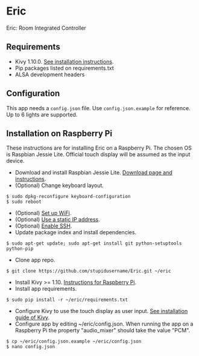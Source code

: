 Eric
====

Eric: Room Integrated Controller

Requirements
------------

* Kivy 1.10.0. [See installation instructions](https://kivy.org/docs/installation/installation.html).
* Pip packages listed on requirements.txt
* ALSA development headers

Configuration
-------------

This app needs a `config.json` file. Use `config.json.example` for reference.
Up to 6 lights are supported.

Installation on Raspberry Pi
----------------------------

These instructions are for installing Eric on a Raspberry Pi.
The chosen OS is Raspbian Jessie Lite.
Official touch display will be assumed as the input device.

* Download and install Raspbian Jessie Lite. [Download page and instructions](https://www.raspberrypi.org/downloads/raspbian/).
* (Optional) Change keyboard layout.
```
$ sudo dpkg-reconfigure keyboard-configuration
$ sudo reboot
```
* (Optional) [Set up WiFi](https://www.raspberrypi.org/documentation/configuration/wireless/wireless-cli.md).
* (Optional) [Use a static IP address](https://www.modmypi.com/blog/how-to-give-your-raspberry-pi-a-static-ip-address-update).
* (Optional) [Enable SSH](https://www.raspberrypi.org/documentation/remote-access/ssh/).
* Update package index and install dependencies.
```
$ sudo apt-get update; sudo apt-get install git python-setuptools python-pip
```
* Clone app repo.
```
$ git clone https://github.com/stupidusername/Eric.git ~/eric
```
* Install Kivy >= 1.10. [Instructions for Raspberry Pi](https://kivy.org/docs/installation/installation-rpi.html).
* Install app requirements.
```
$ sudo pip install -r ~/eric/requirements.txt
```
* Configure Kivy to use the touch display as user input. [See installation guide of Kivy](https://kivy.org/docs/installation/installation-rpi.html#using-official-rpi-touch-display).
* Configure app by editing ~/eric/config.json. When running the app on a Raspberry Pi the property "audio_mixer" should take the value "PCM".
```
$ cp ~/eric/config.json.example ~/eric/config.json
$ nano config.json
```
